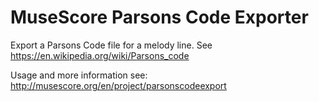 # MuseScore Parsons Code Exporter
Export a Parsons Code file for a melody line. See https://en.wikipedia.org/wiki/Parsons_code

Usage and more information see: http://musescore.org/en/project/parsonscodeexport
